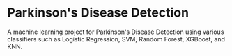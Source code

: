 # Parkinson's Disease Detection
 A machine learning project for Parkinson's Disease Detection using various classifiers such as Logistic Regression, SVM, Random Forest, XGBoost, and KNN. 
